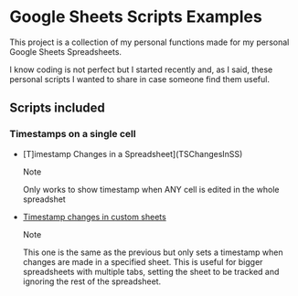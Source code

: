 # Google Sheets Scripts Examples

This project is a collection of my personal functions made for my personal Google Sheets Spreadsheets.

I know coding is not perfect but I started recently and, as I said, these personal scripts I wanted to share in case someone find them useful.

## Scripts included 

### Timestamps on a single cell

  * [T]imestamp Changes in a Spreadsheet](TSChangesInSS)
  	> [!NOTE]
	> Only works to show timestamp when ANY cell is edited in the whole spreadshet

  * [Timestamp changes in custom sheets](TSChangesInCustomSheets)	
  	> [!NOTE]
	> This one is the same as the previous but only sets a timestamp when changes are made in a specified sheet. This is useful for bigger spreadsheets with multiple tabs, setting the sheet to be tracked and ignoring the rest of the spreadsheet.
